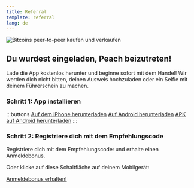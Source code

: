 ```yaml
---
title: Referral
template: referral
lang: de
---
```

<!--[teaser]-->
![Bitcoins peer-to-peer kaufen und verkaufen](/img/how-it-works/buy-and-sell-bitcoin-peer-to-peer.png)

## Du wurdest eingeladen, Peach beizutreten!

Lade die App kostenlos herunter und beginne sofort mit dem Handel! Wir werden dich nicht bitten, deinen Ausweis hochzuladen oder ein Selfie mit deinem Führerschein zu machen.

### Schritt 1: App installieren
:::buttons
[Auf dem iPhone herunterladen]($iosUrl$)
[Auf Android herunterladen]($androidUrl$)
[APK auf Android herunterladen](/de/apk/)
:::

### Schritt 2: Registriere dich mit dem Empfehlungscode
Registriere dich mit dem Empfehlungscode: <span id="referral-code"><span> und erhalte einen Anmeldebonus.

Oder klicke auf diese Schaltfläche auf deinem Mobilgerät:
<div class="buttons">
  <p>
    <a id="referral-code-button" href="https://peachbitcoin.page.link/?link=https%3A%2F%2Fpeachbitcoin.com%2Freferral%3Fcode%3DREFERRAL">Anmeldebonus erhalten!</a>
  </p>
</div>

<script>
  function getParameterByName(name, url) {
      if (!url) url = window.location.href
      name = name.replace(/[[\]]/g, '\\$&')
      var regex = new RegExp('[?&]' + name + '(=([^&#]*)|&|#|$)'),
          results = regex.exec(url)
      if (!results) return null
      if (!results[2]) return ''
      return decodeURIComponent(results[2].replace(/\+/g, ' '))
    }

    var code = getParameterByName('code')

    if (!code) {
      window.location.href = window.location.origin
    } else {
      var $refCode = document.getElementById('referral-code')
      var $button = document.getElementById('referral-code-button')
      $refCode.innerText = code.toUpperCase()
      $button.href = $button.href.replace('REFERRAL', code.toUpperCase())
    }
</script>